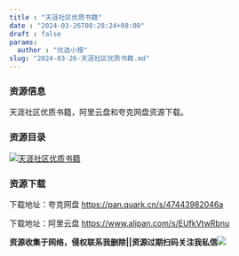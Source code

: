 ```yaml
---
title : "天涯社区优质书籍"
date : "2024-03-26T08:28:24+08:00"
draft : false
params:
  author : "优选小报"
slug: "2024-03-26-天涯社区优质书籍.md"
---
```


### 资源信息

天涯社区优质书籍，阿里云盘和夸克网盘资源下载。

### 资源目录

[![天涯社区优质书籍](//img7-1.zhekoulieshou.com/mmbiz_jpg/iaHBVewvSIbAOP5MwRmNQ8SEEaPPgBTociaqFtUgbEe88LwVysKe27EibHlE5EnWDdgYcTVvZcDVc3xDN7RUjLTibw/0)](//img7-1.zhekoulieshou.com/mmbiz_jpg/iaHBVewvSIbAOP5MwRmNQ8SEEaPPgBTociaqFtUgbEe88LwVysKe27EibHlE5EnWDdgYcTVvZcDVc3xDN7RUjLTibw/0)

### 资源下载

下载地址：夸克网盘 https://pan.quark.cn/s/47443982046a

下载地址：阿里云盘 https://www.alipan.com/s/EUfkVtwRbnu

**资源收集于网络，侵权联系我删除||资源过期扫码关注我私信**![](//img7-1.zhekoulieshou.com/mmbiz_jpg/iaHBVewvSIbAjcr9g6TlCXSfiaDqkbzuEzp207hVzPqT4YGQOAazQ1KNHCeACbia5Lzq4Ckwibe48iar1q7lgVP1o3w/640?wx_fmt=jpeg&from=appmsg)


